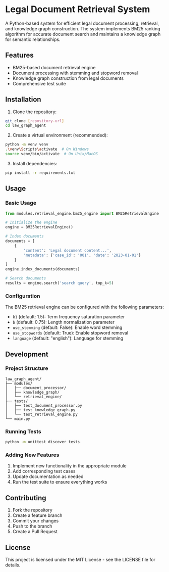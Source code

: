 # Legal Document Retrieval System

A Python-based system for efficient legal document processing, retrieval, and knowledge graph construction. The system implements BM25 ranking algorithm for accurate document search and maintains a knowledge graph for semantic relationships.

## Features

- BM25-based document retrieval engine
- Document processing with stemming and stopword removal
- Knowledge graph construction from legal documents
- Comprehensive test suite

## Installation

1. Clone the repository:
```bash
git clone [repository-url]
cd law_graph_agent
```

2. Create a virtual environment (recommended):
```bash
python -m venv venv
.\venv\Scripts\activate  # On Windows
source venv/bin/activate  # On Unix/MacOS
```

3. Install dependencies:
```bash
pip install -r requirements.txt
```

## Usage

### Basic Usage

```python
from modules.retrieval_engine.bm25_engine import BM25RetrievalEngine

# Initialize the engine
engine = BM25RetrievalEngine()

# Index documents
documents = [
    {
        'content': 'Legal document content...',
        'metadata': {'case_id': '001', 'date': '2023-01-01'}
    }
]
engine.index_documents(documents)

# Search documents
results = engine.search('search query', top_k=5)
```

### Configuration

The BM25 retrieval engine can be configured with the following parameters:

- `k1` (default: 1.5): Term frequency saturation parameter
- `b` (default: 0.75): Length normalization parameter
- `use_stemming` (default: False): Enable word stemming
- `use_stopwords` (default: True): Enable stopword removal
- `language` (default: "english"): Language for stemming

## Development

### Project Structure

```
law_graph_agent/
├── modules/
│   ├── document_processor/
│   ├── knowledge_graph/
│   └── retrieval_engine/
├── tests/
│   ├── test_document_processor.py
│   ├── test_knowledge_graph.py
│   └── test_retrieval_engine.py
└── main.py
```

### Running Tests

```bash
python -m unittest discover tests
```

### Adding New Features

1. Implement new functionality in the appropriate module
2. Add corresponding test cases
3. Update documentation as needed
4. Run the test suite to ensure everything works

## Contributing

1. Fork the repository
2. Create a feature branch
3. Commit your changes
4. Push to the branch
5. Create a Pull Request

## License

This project is licensed under the MIT License - see the LICENSE file for details.
